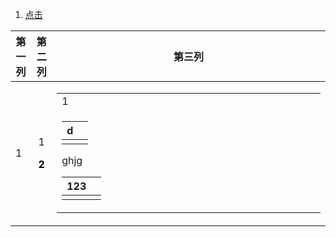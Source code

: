 1. <a id ="01-1"> [点击](#01-2)

<div>
<table align  =center>
<thead>
<th> 第一列 </th>
<th> 第二列 </th>
<th width="0%"> 第三列 </th>
</thead>
<tr align=center> 
<td align =left> 1 </td>
<td> <p>  1</p> <p><font color = o > <b>2</b> </p> </td>
<td> <table> <td width=10000>1</td> <tdtd></tr></d>
</tabr><td widtdiv>

|d|  |
|--|--|
|  |  | 

<body> ghjg </body>



| 123<a id ="01-2"> |  |
|--|--|
|  |  |


<!--stackedit_data:
eyJoaXN0b3J5IjpbMjE0MDY0MTQwMyw0NDYyMTc1MTMsMTg2MT
MzOTU5NiwxNjE2MTk5NzM0LDE4NjEzMzk1OTYsLTE5NTE2MDU2
NzUsMzAyNDU3NjUsMTExODY4MTA1NCwxMjI5MDY5MTYyLDEwMD
c2NjgyODFdfQ==
-->